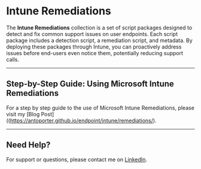 # Intune Remediations

The **Intune Remediations** collection is a set of script packages designed to detect and fix common support issues on user endpoints. Each script package includes a detection script, a remediation script, and metadata. By deploying these packages through Intune, you can proactively address issues before end-users even notice them, potentially reducing support calls.


---

## Step-by-Step Guide: Using Microsoft Intune Remediations

For a step by step guide to the use of Microsoft Intune Remediations, please visit my [Blog Post]((https://antoporter.github.io/endpoint/intune/remediations/).


---

## Need Help?

For support or questions, please contact me on [LinkedIn](https://www.linkedin.com/in/anthonyantoporter/).
